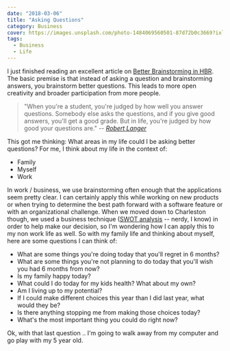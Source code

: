 ```yaml
---
date: "2018-03-06"
title: "Asking Questions"
category: Business
cover: https://images.unsplash.com/photo-1484069560501-87d72b0c3669?ixlib=rb-0.3.5&s=eb9054dbdbdac578ce659de67dd45665&auto=format&fit=crop&w=3450&q=80
tags:
  - Business
  - Life
---
```


I just finished reading an excellent article on [Better Brainstorming in HBR](https://hbr.org/2018/03/better-brainstorming). The basic premise is that instead of asking a question and brainstorming answers, you brainstorm better questions. This leads to more open creativity and broader participation from more people.

> "When you're a student, you're judged by how well you answer questions. Somebody
> else asks the questions, and if you give good answers, you'll get a good grade.
> But in life, you're judged by how good your questions are."
> -- <cite>[Robert Langer](https://hbr.org/2018/03/better-brainstorming)</cite>

This got me thinking: What areas in my life could I be asking better questions?
For me, I think about my life in the context of:

* Family
* Myself
* Work

In work / business, we use brainstorming often enough that the applications seem pretty clear. I can certainly apply this while working on new products or when trying to determine the best path forward with a software feature or with an organizational challenge. When we moved down to Charleston though, we used a business technique ([SWOT analysis](/moving-to-charleston) -- nerdy, I know) in order to help make our decision, so I'm wondering how I can apply this to my non work life as well. So with my family life and thinking about myself, here are some questions I can think of:

* What are some things you're doing today that you'll regret in 6 months?
* What are some things you're not planning to do today that you'll wish you had 6 months from now?
* Is my family happy today?
* What could I do today for my kids health? What about my own?
* Am I living up to my potential?
* If I could make different choices this year than I did last year, what would they be?
* Is there anything stopping me from making those choices today?
* What's the most important thing you could do right now?

Ok, with that last question .. I'm going to walk away from my computer and go play with my 5 year old.

